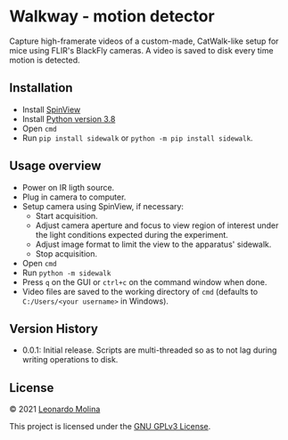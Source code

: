 # Walkway - motion detector

Capture high-framerate videos of a custom-made, CatWalk-like setup for mice using FLIR's BlackFly cameras.
A video is saved to disk every time motion is detected.

## Installation
* Install [SpinView][SpinView]
* Install [Python version 3.8][Python38]
* Open `cmd`
* Run `pip install sidewalk` or `python -m pip install sidewalk`.

## Usage overview
* Power on IR ligth source.
* Plug in camera to computer.
* Setup camera using SpinView, if necessary:
	- Start acquisition.
	- Adjust camera aperture and focus to view region of interest under the light conditions expected during the experiment.
	- Adjust image format to limit the view to the apparatus' sidewalk.
	- Stop acquisition.
* Open `cmd`
* Run `python -m sidewalk`
* Press `q` on the GUI or `ctrl+c` on the command window when done.
* Video files are saved to the working directory of `cmd` (defaults to `C:/Users/<your username>` in Windows).


## Version History
* 0.0.1: Initial release. Scripts are multi-threaded so as to not lag during writing operations to disk.


## License
© 2021 [Leonardo Molina][HOME]

This project is licensed under the [GNU GPLv3 License][LICENSE].

[HOME]: https://github.com/leomol
[LICENSE]: https://github.com/leomol/sidewalk/blob/master/LICENSE
[SpinView]: https://www.flir.ca/products/spinnaker-sdk/
[Python38]: https://www.python.org/downloads/